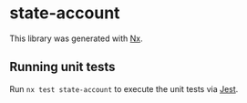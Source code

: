 # state-account

This library was generated with [Nx](https://nx.dev).

## Running unit tests

Run `nx test state-account` to execute the unit tests via [Jest](https://jestjs.io).
